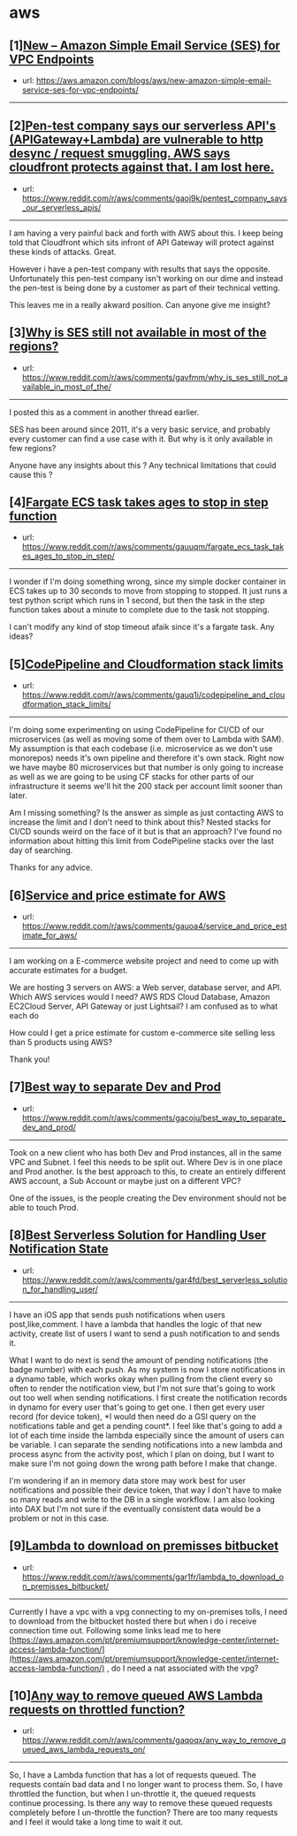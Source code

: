 # aws
## [1][New – Amazon Simple Email Service (SES) for VPC Endpoints](https://www.reddit.com/r/aws/comments/gai57v/new_amazon_simple_email_service_ses_for_vpc/)
- url: https://aws.amazon.com/blogs/aws/new-amazon-simple-email-service-ses-for-vpc-endpoints/
---

## [2][Pen-test company says our serverless API's (APIGateway+Lambda) are vulnerable to http desync / request smuggling. AWS says cloudfront protects against that. I am lost here.](https://www.reddit.com/r/aws/comments/gaoj9k/pentest_company_says_our_serverless_apis/)
- url: https://www.reddit.com/r/aws/comments/gaoj9k/pentest_company_says_our_serverless_apis/
---
I am having a very painful back and forth with AWS about this. I keep being told that Cloudfront which sits infront of API Gateway will protect against these kinds of attacks. Great.

However i have a pen-test company with results that says the opposite. Unfortunately this pen-test company isn't working on our dime and instead the pen-test is being done by a customer as part of their technical vetting. 

This leaves me in a really akward position. Can anyone give me insight?
## [3][Why is SES still not available in most of the regions?](https://www.reddit.com/r/aws/comments/gavfmm/why_is_ses_still_not_available_in_most_of_the/)
- url: https://www.reddit.com/r/aws/comments/gavfmm/why_is_ses_still_not_available_in_most_of_the/
---
 I posted this as a comment in another thread earlier. 

SES has been around since 2011, it's a very basic service,  and probably every customer can find a use case with it. But why is it only available in few regions? 

Anyone have any insights about this ? Any technical limitations that could cause this ?
## [4][Fargate ECS task takes ages to stop in step function](https://www.reddit.com/r/aws/comments/gauuqm/fargate_ecs_task_takes_ages_to_stop_in_step/)
- url: https://www.reddit.com/r/aws/comments/gauuqm/fargate_ecs_task_takes_ages_to_stop_in_step/
---
I wonder if I'm doing something wrong, since my simple docker container in ECS takes up to 30 seconds to move from stopping to stopped. It just runs a test python script which runs in 1 second, but then the task in the step function takes about a minute to complete due to the task not stopping.

I can't modify any kind of stop timeout afaik since it's a fargate task. Any ideas?
## [5][CodePipeline and Cloudformation stack limits](https://www.reddit.com/r/aws/comments/gauq1i/codepipeline_and_cloudformation_stack_limits/)
- url: https://www.reddit.com/r/aws/comments/gauq1i/codepipeline_and_cloudformation_stack_limits/
---
I'm doing some experimenting on using CodePipeline for CI/CD of our microservices (as well as moving some of them over to Lambda with SAM).    My assumption is that each codebase (i.e. microservice as we don't use monorepos) needs it's own pipeline and therefore it's own stack.   Right now we have maybe 80 microservices but that number is only going to increase as well as we are going to be using CF stacks for other parts of our infrastructure it seems we'll hit the 200 stack per account limit sooner than later.

Am I missing something?  Is the answer as simple as just contacting AWS to increase the limit and I don't need to think about this?   Nested stacks for CI/CD sounds weird on the face of it but is that an approach?   I've found no information about hitting this limit from CodePipeline stacks over the last day of searching.

Thanks for any advice.
## [6][Service and price estimate for AWS](https://www.reddit.com/r/aws/comments/gauoa4/service_and_price_estimate_for_aws/)
- url: https://www.reddit.com/r/aws/comments/gauoa4/service_and_price_estimate_for_aws/
---
I am working on a E-commerce website project and need to come up with accurate estimates for a budget. 

We are hosting 3 servers on AWS: a Web server, database server, and API. Which AWS services would I need? AWS RDS Cloud Database, Amazon EC2Cloud Server, API Gateway or just Lightsail? I am confused as to what each do

How could I get a price estimate for custom e-commerce site selling less than 5 products using AWS? 

 Thank you!
## [7][Best way to separate Dev and Prod](https://www.reddit.com/r/aws/comments/gacoju/best_way_to_separate_dev_and_prod/)
- url: https://www.reddit.com/r/aws/comments/gacoju/best_way_to_separate_dev_and_prod/
---
Took on a new client who has both Dev and Prod instances, all in the same VPC and Subnet.  I feel this needs to be split out.  Where Dev is in one place and Prod another.  Is the best approach to this, to create an entirely different AWS account, a Sub Account or maybe just on a different VPC?

One of the issues, is the people creating the Dev environment should not be able to touch Prod.
## [8][Best Serverless Solution for Handling User Notification State](https://www.reddit.com/r/aws/comments/gar4fd/best_serverless_solution_for_handling_user/)
- url: https://www.reddit.com/r/aws/comments/gar4fd/best_serverless_solution_for_handling_user/
---
I have an iOS app that sends push notifications when users post,like,comment. I have a lambda that handles the logic of that new activity, create list of users I want to send a push notification to and sends it.

What I want to do next is send the amount of pending notifications (the badge number) with each  push. As my system is now I store notifications in a dynamo table, which works okay when pulling from the client every so often to render the notification view, but I'm not sure that's going to work out too well when sending notifications. I first create the notification records in dynamo for every user that's going to get one. I then get every user record (for device token), \*I would then need do a GSI query on the notifications table and get a pending count\*. I feel like that's going to add a lot of each time inside the lambda especially since the amount of users can be variable. I can separate the sending notifications into a new lambda and process async from the activity post, which I plan on doing, but I want to make sure I'm not going down the wrong path before I make that change.

I'm wondering if an in memory data store may work best for user notifications and possible their device token, that way I don't have to make so many reads and write to the DB in a single workflow. I am also looking into DAX but I'm not sure if the eventually consistent data would be a problem or not in this case.
## [9][Lambda to download on premisses bitbucket](https://www.reddit.com/r/aws/comments/gar1fr/lambda_to_download_on_premisses_bitbucket/)
- url: https://www.reddit.com/r/aws/comments/gar1fr/lambda_to_download_on_premisses_bitbucket/
---
 Currently I have a vpc with a vpg connecting to my on-premises tolls, I need to download from the bitbucket hosted there but when i do i receive connection time out. Following some links lead me to here [https://aws.amazon.com/pt/premiumsupport/knowledge-center/internet-access-lambda-function/](https://aws.amazon.com/pt/premiumsupport/knowledge-center/internet-access-lambda-function/) , do I need a nat associated with the vpg?
## [10][Any way to remove queued AWS Lambda requests on throttled function?](https://www.reddit.com/r/aws/comments/gaqoqx/any_way_to_remove_queued_aws_lambda_requests_on/)
- url: https://www.reddit.com/r/aws/comments/gaqoqx/any_way_to_remove_queued_aws_lambda_requests_on/
---
So, I have a Lambda function that has a lot of requests queued. The requests contain bad data and I no longer want to process them. So, I have throttled the function, but when I un-throttle it, the queued requests continue processing. Is there any way to remove these queued requests completely before I un-throttle the function? There are too many requests and I feel it would take a long time to wait it out.
